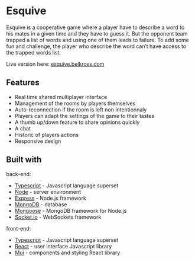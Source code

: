 # Esquive

Esquive is a cooperative game where a player have to describe a word to his mates in a given time and they have to guess it. But the opponent team trapped a list of words and using one of them leads to failure. To add some fun and challenge, the player who describe the word can’t have access to the trapped words list.

Live version here: [esquive.belkross.com](https://esquive.belkross.com/)

## Features

- Real time shared multiplayer interface
- Management of the rooms by players themselves
- Auto-reconnection if the room is left non intentionnaly
- Players can adapt the settings of the game to their tastes
- A thumb up/down feature to share opinions quickly
- A chat
- Historic of players actions
- Responsive design

## Built with

back-end:

- [Typescript](https://www.typescriptlang.org/) - Javascript language superset
- [Node](https://nodejs.org/en/) - server environment
- [Express](https://expressjs.com/) - Node.js framework
- [MongoDB](https://www.mongodb.com/) - database
- [Mongoose](https://mongoosejs.com/) - MongoDB framework for Node.js
- [Socket.io](https://socket.io/) - WebSockets framework

front-end:

- [Typescript](https://www.typescriptlang.org/) - Javascript language superset
- [React](https://en.reactjs.org/) - user interface Javascript library
- [Mui](https://mui.com/) - components and styling React library

